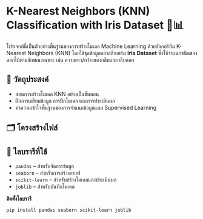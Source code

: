 # K-Nearest Neighbors (KNN) Classification with Iris Dataset 🌸📊

โปรเจกต์นี้เป็นตัวอย่างพื้นฐานของการสร้างโมเดล Machine Learning ด้วยอัลกอริทึม K-Nearest Neighbors (KNN) โดยใช้ชุดข้อมูลคลาสสิกอย่าง **Iris Dataset** ซึ่งใช้จำแนกชนิดของดอกไม้ตามลักษณะเฉพาะ เช่น ความยาว/กว้างของกลีบและกลีบดอก

## 🎯 วัตถุประสงค์

- สอนการสร้างโมเดล KNN อย่างเป็นขั้นตอน
- ฝึกการเตรียมข้อมูล การฝึกโมเดล และการประเมินผล
- ทำความเข้าใจพื้นฐานของการจำแนกข้อมูลแบบ Supervised Learning

## 🗂️ โครงสร้างไฟล์


## 🧰 ไลบรารีที่ใช้

- `pandas` – สำหรับจัดการข้อมูล
- `seaborn` – สำหรับการสร้างกราฟ
- `scikit-learn` – สำหรับสร้างโมเดลและประเมินผล
- `joblib` – สำหรับบันทึกโมเดล

**ติดตั้งไลบรารี**

```bash
pip install pandas seaborn scikit-learn joblib
